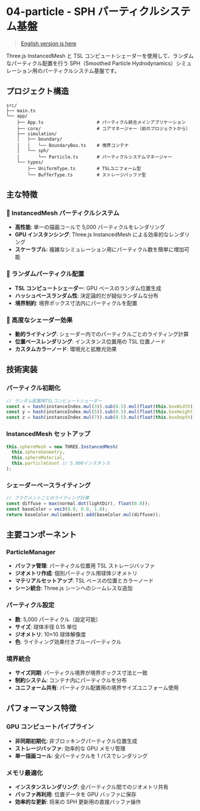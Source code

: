 # 04-particle - SPH パーティクルシステム基盤

> [English version is here](README.md)

Three.js InstancedMesh と TSL コンピュートシェーダーを使用して、ランダムなパーティクル配置を行う SPH（Smoothed Particle Hydrodynamics）シミュレーション用のパーティクルシステム基盤です。

## プロジェクト構造

```
src/
├── main.ts
└── app/
    ├── App.ts                    # パーティクル統合メインアプリケーション
    ├── core/                     # コアマネージャー（前のプロジェクトから）
    ├── simulation/
    │   ├── boundary/
    │   │   └── BoundaryBox.ts    # 境界コンテナ
    │   └── sph/
    │       └── Particle.ts       # パーティクルシステムマネージャー
    └── types/
        ├── UniformType.ts        # TSLユニフォーム型
        └── BufferType.ts         # ストレージバッファ型
```

## 主な特徴

### 🎯 InstancedMesh パーティクルシステム

- **高性能**: 単一の描画コールで 5,000 パーティクルをレンダリング
- **GPU インスタンシング**: Three.js InstancedMesh による効率的なレンダリング
- **スケーラブル**: 複雑なシミュレーション用にパーティクル数を簡単に増加可能

### 🎲 ランダムパーティクル配置

- **TSL コンピュートシェーダー**: GPU ベースのランダム位置生成
- **ハッシュベースランダム性**: 決定論的だが疑似ランダムな分布
- **境界制約**: 境界ボックス寸法内にパーティクルを配置

### 🎨 高度なシェーダー効果

- **動的ライティング**: シェーダー内でのパーティクルごとのライティング計算
- **位置ベースレンダリング**: インスタンス位置用の TSL 位置ノード
- **カスタムカラーノード**: 環境光と拡散光効果

## 技術実装

### パーティクル初期化

```typescript
// ランダム配置用TSLコンピュートシェーダー
const x = hash(instanceIndex.mul(3)).sub(0.5).mul(float(this.boxWidth));
const y = hash(instanceIndex.mul(5)).sub(0.5).mul(float(this.boxHeight));
const z = hash(instanceIndex.mul(7)).sub(0.5).mul(float(this.boxDepth));
```

### InstancedMesh セットアップ

```typescript
this.sphereMesh = new THREE.InstancedMesh(
  this.sphereGeometry,
  this.sphereMaterial,
  this.particleCount // 5,000インスタンス
);
```

### シェーダーベースライティング

```typescript
// フラグメントごとのライティング計算
const diffuse = max(normal.dot(lightDir), float(0.0));
const baseColor = vec3(0.0, 0.0, 1.0);
return baseColor.mul(ambient).add(baseColor.mul(diffuse));
```

## 主要コンポーネント

### ParticleManager

- **バッファ管理**: パーティクル位置用 TSL ストレージバッファ
- **ジオメトリ作成**: 個別パーティクル用球体ジオメトリ
- **マテリアルセットアップ**: TSL ベースの位置とカラーノード
- **シーン統合**: Three.js シーンへのシームレスな追加

### パーティクル設定

- **数**: 5,000 パーティクル（設定可能）
- **サイズ**: 球体半径 0.15 単位
- **ジオメトリ**: 10×10 球体解像度
- **色**: ライティング効果付きブルーパーティクル

### 境界統合

- **サイズ同期**: パーティクル境界が境界ボックス寸法と一致
- **制約システム**: コンテナ内にパーティクルを分布
- **ユニフォーム共有**: パーティクル配置用の境界サイズユニフォーム使用

## パフォーマンス特徴

### GPU コンピュートパイプライン

- **非同期初期化**: 非ブロッキングパーティクル位置生成
- **ストレージバッファ**: 効率的な GPU メモリ管理
- **単一描画コール**: 全パーティクルを 1 パスでレンダリング

### メモリ最適化

- **インスタンスレンダリング**: 全パーティクル間でのジオメトリ共有
- **バッファ再利用**: 位置データを GPU バッファに保存
- **効率的な更新**: 将来の SPH 更新用の直接バッファ操作
